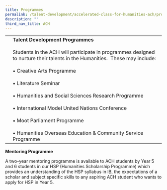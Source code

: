 ```yaml
---
title: Programmes
permalink: /talent-development/accelerated-class-for-humanities-ach/programmes/
description: ""
third_nav_title: ACH
---
```

|   |   |
|---|---|
|   |  **Talent Development Programmes**<br><br>Students in the ACH will participate in programmes designed to nurture their talents in the Humanities.  These may include:<br><br>• Creative Arts Programme<br><br>•  Literature Seminar<br><br>• Humanities and Social Sciences Research Programme<br><br>• International Model United Nations Conference<br><br>• Moot Parliament Programme<br><br>• Humanities Overseas Education & Community Service Programme |


**Mentoring Programme**

A two-year mentoring programme is available to ACH students by Year 5 and 6 students in our HSP (Humanities Scholarship Programme) which provides an understanding of the HSP syllabus in IB, the expectations of a scholar and subject specific skills to any aspiring ACH student who wants to apply for HSP in Year 5.